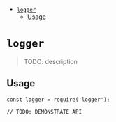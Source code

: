 <!-- START doctoc generated TOC please keep comment here to allow auto update -->
<!-- DON'T EDIT THIS SECTION, INSTEAD RE-RUN doctoc TO UPDATE -->

- [`logger`](#logger)
  - [Usage](#usage)

<!-- END doctoc generated TOC please keep comment here to allow auto update -->

# `logger`

> TODO: description

## Usage

```
const logger = require('logger');

// TODO: DEMONSTRATE API
```

